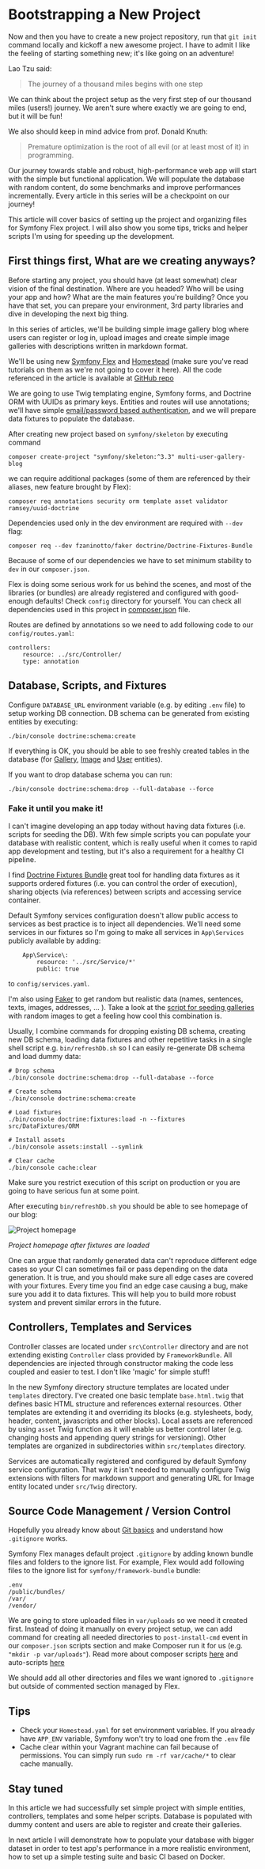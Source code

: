 # Bootstrapping a New Project

Now and then you have to create a new project repository, run that `git init` command locally and kickoff a new awesome project. 
I have to admit I like the feeling of starting something new; it's like going on an adventure!

Lao Tzu said:
> The journey of a thousand miles begins with one step

We can think about the project setup as the very first step of our thousand miles (users!) journey. We aren't sure where exactly
we are going to end, but it will be fun! 

We also should keep in mind advice from prof. Donald Knuth:

> Premature optimization is the root of all evil (or at least most of it) in programming.

Our journey towards stable and robust, high-performance web app will start with the simple but functional application.
We will populate the database with random content, do some benchmarks and improve performances incrementally. Every article
in this series will be a checkpoint on our journey! 

This article will cover basics of setting up the project and organizing files for Symfony Flex project. 
I will also show you some tips, tricks and helper scripts I'm using for speeding up the development.
 
## First things first, What are we creating anyways?

Before starting any project, you should have (at least somewhat) clear vision of the final destination.
Where are you headed? Who will be using your app and how? What are the main features you're building? 
Once you have that set, you can prepare your environment, 3rd party libraries and dive in developing the next big thing.

In this series of articles, we'll be building simple image gallery blog where users can register or log in, 
upload images and create simple image galleries with descriptions written in markdown format. 

We'll be using new [Symfony Flex](https://www.sitepoint.com/symfony-flex-paving-path-faster-better-symfony/) and 
[Homestead](https://www.sitepoint.com/quick-tip-get-homestead-vagrant-vm-running/) 
(make sure you've read tutorials on them as we're not going to cover it here). 
All the code referenced in the article is available at [GitHub repo](https://github.com/zantolov/multi-image-gallery-blog)

We are going to use Twig templating engine, Symfony forms, and Doctrine ORM with UUIDs as primary keys. 
Entities and routes will use annotations; we'll have simple [email/password based authentication](http://symfony.com/doc/current/security/form_login_setup.html), 
and we will prepare data fixtures to populate the database.

After creating new project based on `symfony/skeleton` by executing command 

```
composer create-project "symfony/skeleton:^3.3" multi-user-gallery-blog
```

we can require additional packages (some of them are referenced by their aliases, new feature brought by Flex):

``` 
composer req annotations security orm template asset validator ramsey/uuid-doctrine
```

Dependencies used only in the dev environment are required with `--dev` flag:

```
composer req --dev fzaninotto/faker doctrine/Doctrine-Fixtures-Bundle
```

Because of some of our dependencies we have to set minimum stability to `dev` in our `composer.json`.

Flex is doing some serious work for us behind the scenes, and most of the libraries (or bundles) are already registered and configured
with good-enough defaults! Check `config` directory for yourself. You can check all dependencies used in this project
in [composer.json](https://github.com/zantolov/multi-image-gallery-blog/blob/master/composer.json) file.

Routes are defined by annotations so we need to add following code to our `config/routes.yaml`: 

```
controllers:
    resource: ../src/Controller/
    type: annotation
```

## Database, Scripts, and Fixtures

Configure `DATABASE_URL` environment variable (e.g. by editing `.env` file) to setup working DB connection. 
DB schema can be generated from existing entities by executing:

```
./bin/console doctrine:schema:create
```

If everything is OK, you should be able to see freshly created tables in the database
(for [Gallery](https://github.com/zantolov/multi-image-gallery-blog/blob/master/src/Entity/Gallery.php), 
[Image](https://github.com/zantolov/multi-image-gallery-blog/blob/master/src/Entity/Image.php) and 
[User](https://github.com/zantolov/multi-image-gallery-blog/blob/master/src/Entity/User.php) entities).

If you want to drop database schema you can run: 

```
./bin/console doctrine:schema:drop --full-database --force
```

### Fake it until you make it!

I can't imagine developing an app today without having data fixtures (i.e. scripts for seeding the DB). 
With few simple scripts you can populate your database with realistic content, which is really useful
when it comes to rapid app development and testing, but it's also a requirement for a healthy CI pipeline. 

I find [Doctrine Fixtures Bundle](https://symfony.com/doc/master/bundles/DoctrineFixturesBundle/index.html) great 
tool for handling data fixtures as it supports ordered fixtures (i.e. you can control the order of execution), 
sharing objects (via references) between scripts and accessing service container. 

Default Symfony services configuration doesn't allow public access to services as best practice is to inject all dependencies.
We'll need some services in our fixtures so I'm going to make all services in `App\Services` publicly available by adding:

```
    App\Service\:
        resource: '../src/Service/*'
        public: true
```

to `config/services.yaml`.

I'm also using [Faker](https://github.com/fzaninotto/Faker) to get random but realistic data (names, sentences, texts, images, addresses, ... ). 
Take a look at the [script for seeding galleries ](https://github.com/zantolov/multi-image-gallery-blog/blob/master/src/DataFixtures/ORM/LoadGalleriesData.php) 
with random images to get a feeling how cool this combination is.

Usually, I combine commands for dropping existing DB schema, creating new DB schema, loading data 
fixtures and other repetitive tasks in a single shell script e.g. `bin/refreshDb.sh` so I can easily 
re-generate DB schema and load dummy data:

```
# Drop schema
./bin/console doctrine:schema:drop --full-database --force

# Create schema
./bin/console doctrine:schema:create

# Load fixtures
./bin/console doctrine:fixtures:load -n --fixtures src/DataFixtures/ORM

# Install assets
./bin/console assets:install --symlink

# Clear cache
./bin/console cache:clear
```

Make sure you restrict execution of this script on production or you are going to have serious fun at some point.

After executing `bin/refreshDb.sh` you should be able to see homepage of our blog:

![Project homepage](sitepoint-gallery-blog-1.png)
 
 *Project homepage after fixtures are loaded*

One can argue that randomly generated data can't reproduce different edge cases so your CI can sometimes fail or pass
depending on the data generation. It is true, and you should make sure all edge cases are covered with your fixtures.
Every time you find an edge case causing a bug, make sure you add it to data fixtures. This will help you to build 
more robust system and prevent similar errors in the future.

## Controllers, Templates and Services

Controller classes are located under `src\Controller` directory and are not extending existing `Controller` class provided by
`FrameworkBundle`. 
All dependencies are injected through constructor making the code less coupled and easier to test.
I don't like 'magic' for simple stuff!

In the new Symfony directory structure templates are located under `templates` directory. 
I've created one basic template `base.html.twig` that defines basic HTML structure and references external resources.
Other templates are extending it and overriding its blocks (e.g. stylesheets, body, header, content, javascripts and other blocks).
Local assets are referenced by using `asset` Twig function as it will enable us better control later (e.g. changing hosts and appending query strings for versioning).
Other templates are organized in subdirectories within `src/templates` directory. 

Services are automatically registered and configured by default Symfony service configuration. 
That way it isn't needed to manually configure Twig extensions with filters for markdown support and generating URL 
for Image entity located under `src/Twig` directory.

## Source Code Management / Version Control 

Hopefully you already know about [Git basics](https://www.sitepoint.com/git-for-beginners/) and understand how `.gitignore` works.

Symfony Flex manages default project `.gitignore` by adding known bundle files and folders to the ignore list. For example,
Flex would add following files to the ignore list for `symfony/framework-bundle` bundle: 

```
.env
/public/bundles/
/var/
/vendor/
```

We are going to store uploaded files in `var/uploads` so we need it created first.
Instead of doing it manually on every project setup, we can add command for creating all needed directories to `post-install-cmd` event in  
our `composer.json` scripts section and make Composer run it for us (e.g. `"mkdir -p var/uploads"`). Read more about composer scripts 
[here](https://getcomposer.org/doc/articles/scripts.md) and 
auto-scripts [here](http://fabien.potencier.org/symfony4-workflow-automation.html)

We should add all other directories and files we want ignored to `.gitignore` but outside of commented section managed by Flex.

## Tips
- Check your `Homestead.yaml` for set environment variables. If you already have `APP_ENV` variable, 
Symfony won't try to load one from the `.env` file
- Cache clear within your Vagrant machine can fail because of permissions. You can simply run `sudo rm -rf var/cache/*` 
to clear cache manually.

## Stay tuned
In this article we had successfully set simple project with simple entities, controllers, templates and some helper scripts.
Database is populated with dummy content and users are able to register and create their galleries. 

In next article I will demonstrate how to populate your database with bigger dataset in order to test app's performance in a
more realistic environment, how to set up a simple testing suite and basic CI based on Docker.
